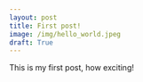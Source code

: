 ```yaml
---
layout: post
title: First post!
image: /img/hello_world.jpeg
draft: True
---
```


This is my first post, how exciting!
